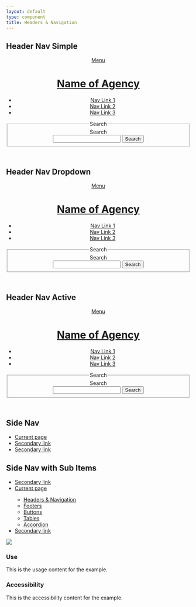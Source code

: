```yaml
---
layout: default
type: component
title: Headers & Navigation
---
```


<div class="preview">

  <h2>Header Nav Simple</h2>

  <header role="banner">
    <div class="usa-grid">
      <div class="usa-nav-group">
        <a class="usa-menu-btn" id="menu-btn" href="#">Menu</a>
        <div class="usa-width-one-sixth usa-logo-block" id="logo">
          <a href="javascript:void(0)" accesskey="1" aria-label="Home">
            <h1 class="usa-header-title">Name of Agency</h1>
          </a>
        </div>
        <a class="usa-search-trigger" href="#">
        </a>
        <nav class="usa-nav-primary usa-width-one-half" role="navigation">
          <ul class="usa-nav-list usa-unstyled-list">
            <li>
              <a href="javascript:void(0)">Nav Link 1</a>
            </li>
            <li>
              <a href="javascript:void(0)">Nav Link 2</a>
            </li>
            <li>
              <a href="javascript:void(0)">Nav Link 3</a>
            </li>
          </ul>
        </nav>
      </div>
      <div class="usa-search-container usa-width-one-third">
        <form class="usa-search usa-search-small">           
          <fieldset>
            <legend class="usa-sr-only">Search</legend>
            <label for="search-field-small">Search</label>
            <div class="usa-search-bar">
              <input class="usa-search-input-small" type="search" id="search-field-small" class="usa-search-field">
              <button class="usa-search-submit usa-search-submit-small" type="submit">
                <span class="usa-sr-only">Search</span>
              </button>
            </div>
          </fieldset>
        </form>
      </div>
    </div>
  </header>

  <h2>Header Nav Dropdown</h2>

  <header role="banner">
    <div class="usa-grid">
      <div class="usa-nav-group">
        <a class="usa-menu-btn" id="menu-btn" href="#">Menu</a>
        <div class="usa-width-one-sixth usa-logo-block" id="logo">
          <a href="javascript:void(0)" accesskey="1" aria-label="Home">
            <h1 class="usa-header-title">Name of Agency</h1>
          </a>
        </div>
        <a class="usa-search-trigger" href="#">
        </a>
        <nav class="usa-nav-primary usa-width-one-half" role="navigation">
          <ul class="usa-nav-list usa-unstyled-list">
            <li>
              <a href="javascript:void(0)">Nav Link 1</a>
            </li>
            <li>
              <a href="javascript:void(0)">Nav Link 2</a>
            </li>
            <li>
              <a href="javascript:void(0)">Nav Link 3</a>
            </li>
          </ul>
        </nav>
      </div>
      <div class="usa-search-container usa-width-one-third">
        <form class="usa-search usa-search-small">           
          <fieldset>
            <legend class="usa-sr-only">Search</legend>
            <label for="search-field-small">Search</label>
            <div class="usa-search-bar">
              <input class="usa-search-input-small" type="search" id="search-field-small" class="usa-search-field">
              <button class="usa-search-submit usa-search-submit-small" type="submit">
                <span class="usa-sr-only">Search</span>
              </button>
            </div>
          </fieldset>
        </form>
      </div>
    </div>
  </header>

  <h2>Header Nav Active</h2>

  <header role="banner">
    <div class="usa-grid">
      <div class="usa-nav-group">
        <a class="usa-menu-btn" id="menu-btn" href="#">Menu</a>
        <div class="usa-width-one-sixth usa-logo-block" id="logo">
          <a href="javascript:void(0)" accesskey="1" aria-label="Home">
            <h1 class="usa-header-title">Name of Agency</h1>
          </a>
        </div>
        <a class="usa-search-trigger" href="#">
        </a>
        <nav class="usa-nav-primary usa-width-one-half" role="navigation">
          <ul class="usa-nav-list usa-unstyled-list">
            <li>
              <a class="current-menu-item" href="javascript:void(0)">Nav Link 1</a>
            </li>
            <li>
              <a href="javascript:void(0)">Nav Link 2</a>
            </li>
            <li>
              <a href="javascript:void(0)">Nav Link 3</a>
            </li>
          </ul>
        </nav>
      </div>
      <div class="usa-search-container usa-width-one-third">
        <form class="usa-search usa-search-small">           
          <fieldset>
            <legend class="usa-sr-only">Search</legend>
            <label for="search-field-small">Search</label>
            <div class="usa-search-bar">
              <input class="usa-search-input-small" type="search" id="search-field-small" class="usa-search-field">
              <button class="usa-search-submit usa-search-submit-small" type="submit">
                <span class="usa-sr-only">Search</span>
              </button>
            </div>
          </fieldset>
        </form>
      </div>
    </div>
  </header>

  <h2>Side Nav</h2>

  <div class="usa-grid">
    <aside class="side_nav usa-width-one-fourth">
      <ul class="usa-side-nav-list usa-unstyled-list">
        <li>
          <a class="usa-current-page" href="javascript:void(0)">Current page</a>
        </li>
        <li>
          <a href="javascript:void(0)">Secondary link</a>
        </li>
        <li>
          <a href="javascript:void(0)">Secondary link</a>
        </li>
      </ul>
    </aside>
    <main class="usa-width-three-fourths">
    </main>
  </div>

  <h2>Side Nav with Sub Items</h2>
  <div class="usa-grid">
    <aside class="side_nav usa-width-one-fourth">
      <ul class="usa-side-nav-list usa-unstyled-list">
        <li>
          <a href="javascript:void(0)">Secondary link</a>
        </li>
        <li>
          <a class="usa-current-page" href="javascript:void(0)">Current page</a>
        </li>
        <ul class="usa-nav-list-sub-list">
          <li>
            <a href="javascript:void(0)">Headers & Navigation</a>
          </li>
          <li>
            <a href="javascript:void(0)">Footers</a>
          </li>
          <li>
            <a href="javascript:void(0)">Buttons</a>
          </li>
          <li>
            <a href="javascript:void(0)">Tables</a>
          </li>
          <li>
            <a class="usa-current-page" href="javascript:void(0)">Accordion</a>
          </li>
        </ul>
        <li>
          <a href="javascript:void(0)">Secondary link</a>
        </li>
      </ul>
    </aside>
    <main class="usa-width-three-fourths">
    </main>
  </div>

  <img src="{{ site.baseurl }}/assets/img/static/HeaderNav_FullUI_v1-930width.png">
</div>

<div class="usa-grid">
  <div class="usa-width-one-half">
    <h3>Use</h3>
    <p>This is the usage content for the example.</p>
  </div>
  <div class="usa-width-one-half">
    <h3>Accessibility</h3>
    <p>This is the accessibility content for the example.</p>
  </div>  
</div>